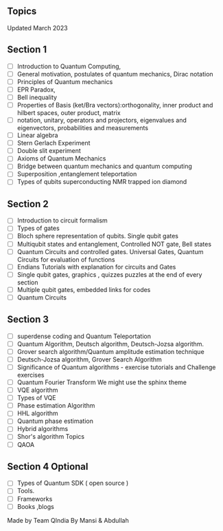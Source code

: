 ## Topics
Updated March 2023
## Section 1
- [ ] Introduction to Quantum Computing,
- [ ] General motivation, postulates of quantum mechanics, Dirac notation
- [ ] Principles of Quantum mechanics
- [ ] EPR Paradox,
- [ ] Bell inequality
- [ ] Properties of Basis (ket/Bra vectors):orthogonality, inner product and hilbert spaces, outer
product, matrix
- [ ] notation, unitary, operators and projectors, eigenvalues and eigenvectors, probabilities and
measurements
- [ ] Linear algebra 
- [ ]  Stern Gerlach Experiment
- [ ] Double slit experiment
- [ ] Axioms of Quantum Mechanics
- [ ] Bridge between quantum mechanics and quantum computing
- [ ] Superposition ,entanglement teleportation
- [ ] Types of qubits superconducting NMR trapped ion diamond
## Section 2
- [ ]  Introduction to circuit formalism
- [ ] Types of gates
- [ ] Bloch sphere representation of qubits. Single qubit gates
- [ ]  Multiqubit states and entanglement, Controlled NOT gate, Bell states
- [ ] Quantum Circuits and controlled gates. Universal Gates, Quantum Circuits for evaluation of
functions
- [ ] Endians Tutorials with explanation for circuits and Gates
- [ ] Single qubit gates, graphics , quizzes puzzles at the end of every section
- [ ] Multiple qubit gates, embedded links for codes
- [ ] Quantum Circuits
## Section 3
- [ ] superdense coding and Quantum Teleportation
- [ ] Quantum Algorithm, Deutsch algorithm, Deutsch-Jozsa algorithm.
- [ ] Grover search algorithm/Quantum amplitude estimation technique
- [ ]  Deutsch-Jozsa algorithm, Grover Search Algorithm
- [ ] Significance of Quantum algorithms - exercise tutorials and Challenge exercises
- [ ] Quantum Fourier Transform We might use the sphinx theme
- [ ] VQE algorithm
- [ ] Types of VQE
- [ ] Phase estimation Algorithm
- [ ] HHL algorithm
- [ ] Quantum phase estimation
- [ ] Hybrid algorithms
- [ ] Shor's algorithm
Topics
- [ ] QAOA
## Section 4 Optional
- [ ] Types of Quantum SDK ( open source )
- [ ] Tools.
- [ ] Frameworks
- [ ] Books ,blogs

Made by Team QIndia
By Mansi & Abdullah
